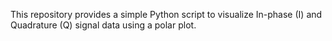 This repository provides a simple Python script to visualize In-phase (I) and Quadrature (Q) signal data using a polar plot.
